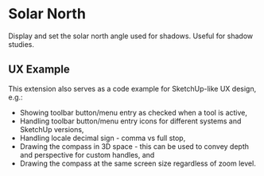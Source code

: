 # Solar North

Display and set the solar north angle used for shadows. Useful for shadow studies.

## UX Example

This extension also serves as a code example for SketchUp-like UX design, e.g.:

* Showing toolbar button/menu entry as checked when a tool is active,
* Handling toolbar button/menu entry icons for different systems and SketchUp versions,
* Handling locale decimal sign - comma vs full stop,
* Drawing the compass in 3D space - this can be used to convey depth and perspective for custom handles, and
* Drawing the compass at the same screen size regardless of zoom level.
